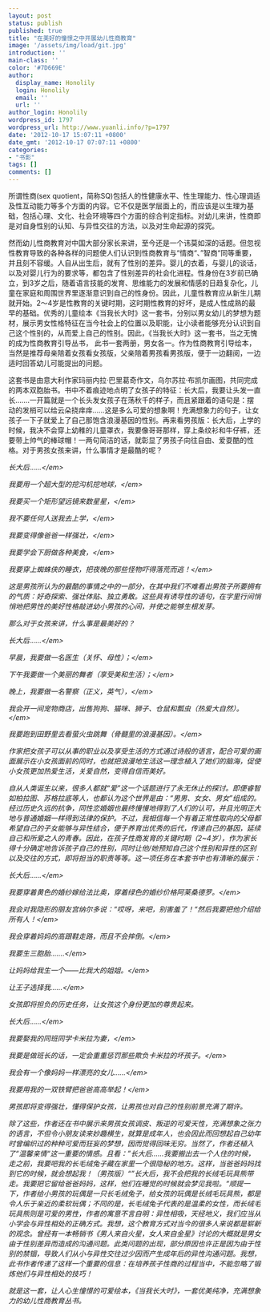 ```yaml
---
layout: post
status: publish
published: true
title: "在美好的憧憬之中开展幼儿性商教育"
image: '/assets/img/load/git.jpg'
introduction: ''
main-class: ''
color: '#7D669E'
author:
  display_name: Honolily
  login: Honolily
  email: ''
  url: ''
author_login: Honolily
wordpress_id: 1797
wordpress_url: http://www.yuanli.info/?p=1797
date: '2012-10-17 15:07:11 +0800'
date_gmt: '2012-10-17 07:07:11 +0800'
categories:
- "书影"
tags: []
comments: []
---
```

<p>所谓性商(sex quotient，简称SQ)包括人的性健康水平、性生理能力、性心理调适及性互动能力等多个方面的内容。它不仅是医学层面上的，而应该是以生理为基础，包括心理、文化、社会环境等四个方面的综合判定指标。对幼儿来讲，性商即是对自身性别的认知、与异性交往的方法，以及对生命起源的探究。</p>
<p>然而幼儿性商教育对中国大部分家长来讲，至今还是一个讳莫如深的话题。但忽视性教育导致的各种各样的问题使人们认识到性商教育与&ldquo;情商&ldquo;、&rdquo;智商&ldquo;同等重要，并且刻不容缓。人自从出生后，就有了性别的差异。婴儿的衣着，与婴儿的谈话，以及对婴儿行为的要求等，都包含了性别差异的社会化进程。性身份在3岁前已确立，到3岁之后，随着语言技能的发育、思维能力的发展和情感的日趋复杂化，儿童在家庭和周围世界里逐渐意识到自己的性身份。因此，儿童性教育应从新生儿期就开始。2～4岁是性教育的关键时期，这时期性教育的好坏，是成人性成熟的最早的基础。优秀的儿童绘本《当我长大时》这一套书，分别以男女幼儿的梦想为题材，展示男女性格特征在当今社会上的位置以及职能，让小读者能够充分认识到自己这个性别的，从而爱上自己的性别。因此，《当我长大时》这一套书，当之无愧的成为性商教育引导丛书， 此书一套两册，男女各一。作为性商教育引导绘本，当然是推荐母亲陪着女孩看女孩版，父亲陪着男孩看男孩版，便于一边翻阅，一边适时回答幼儿可能提出的问题。</p>
<p>这套书是由意大利作家玛丽内拉&middot;巴里葛奇作文，乌尔苏拉&middot;布凯尔画图，共同完成的两本双胞胎书。书中不着痕迹地点明了女孩子的特征：长大后，我要让头发一直长&hellip;&hellip;.一开篇就是一个长头发女孩子在荡秋千的样子，而且紧跟着的语句是：摆动的发梢可以给云朵挠痒痒&hellip;&hellip;这是多么可爱的想象啊！充满想象力的句子，让女孩子一下子就爱上了自己那饱含浪漫基因的性别。再来看男孩版：长大后，上学的时候，我决不会穿上幼稚的儿童罩衣，我要像哥哥那样，穿上条纹衫和牛仔裤，还要带上帅气的棒球帽！一两句简洁的话，就彰显了男孩子向往自由、爱耍酷的性格。对于男孩女孩来讲，什么事情才是最酷的呢？</p>
<p><em>长大后&hellip;&hellip;<&#47;em></p>
<p><em>我要用一个超大型的挖沟机挖地球，<&#47;em></p>
<p><em>我要买一个矩形望远镜来数星星，<&#47;em></p>
<p><em>我不要任何人送我去上学，<&#47;em></p>
<p><em>我要变得像爸爸一样强壮，<&#47;em></p>
<p><em>我要学会下厨做各种美食，<&#47;em></p>
<p><em>我要穿上蜘蛛侠的睡衣，把夜晚的那些怪物吓得落荒而逃！<&#47;em></p>
<p>这是男孩所认为的最酷的事情之中的一部分，在其中我们不难看出男孩子所要拥有的气质：好奇探索、强壮体贴、独立勇敢。这些具有诱导性的语句，在字里行间悄悄地把男性的美好性格敲进幼小男孩的心间，并使之能够生根发芽。</p>
<p>那么对于女孩来讲，什么事是最美好的？</p>
<p><em>长大后&hellip;&hellip;<&#47;em></p>
<p><em>早晨，我要做一名医生（关怀、母性）；<&#47;em></p>
<p><em>下午我要做一个美丽的舞者（享受美和生活）；<&#47;em></p>
<p><em>晚上，我要做一名警察（正义，英气），<&#47;em></p>
<p><em>我会开一间宠物商店，出售狗狗、猫咪、狮子、仓鼠和瓢虫（热爱大自然）。<&#47;em></p>
<p><em>我要跑到田野里去看萤火虫跳舞（骨髓里的浪漫基因）。<&#47;em></p>
<p>作家把女孩子可以从事的职业以及享受生活的方式通过诗般的语言，配合可爱的画面展示在小女孩面前的同时，也就把浪漫地生活这一理念植入了她们的脑海，促使小女孩更加热爱生活，关爱自然，变得自信而美好。</p>
<p>自从人类诞生以来，很多人都就&ldquo;爱&rdquo;这一个话题进行了永无休止的探讨。即便睿智如柏拉图、苏格拉底等人，也都认为这个世界是由：&ldquo;男男、女女、男女&rdquo;组成的。经过历史久远的抗争，同性恋婚姻也最终慢慢地得到了人们的认可，并且光明正大地与普通婚姻一样得到法律的保护。不过，我相信每一个有着正常性取向的父母都希望自己的子女能够与异性结合，便于养育出优秀的后代，传递自己的基因，延续自己和所爱之人的青春。因此，在孩子性商发育的关键时期（2~4岁），作为家长得十分确定地告诉孩子自己的性别，同时让他&#47;她预知自己这个性别和异性的区别以及交往的方式，即将担当的职责等等。这一项任务在本套书中也有清晰的展示：</p>
<p><em>长大后&hellip;&hellip;<&#47;em></p>
<p><em>我要穿着黄色的婚纱嫁给法比奥，穿着绿色的婚纱价格阿莱桑德罗。<&#47;em></p>
<p><em>我会对我隐形的朋友宫纳尔多说：&ldquo;哎呀，来吧，别害羞了！&ldquo;然后我要把他介绍给所有人！<&#47;em></p>
<p><em>我会穿着妈妈的高跟鞋走路，而且不会摔倒。<&#47;em></p>
<p><em>我要生三胞胎&hellip;&hellip;.<&#47;em></p>
<p><em>让妈妈给我生一个&mdash;&mdash;比我大的姐姐。<&#47;em></p>
<p><em>让王子选择我&hellip;&hellip;<&#47;em></p>
<p>女孩即将担负的历史任务，让女孩这个身份更加的尊贵起来。</p>
<p><em>长大后&hellip;&hellip;<&#47;em></p>
<p><em>我要娶我的同班同学卡米拉为妻，<&#47;em></p>
<p><em>我要是做班长的话，一定会重重惩罚那些欺负卡米拉的坏孩子。<&#47;em></p>
<p><em>我会有一个像妈妈一样漂亮的女儿&hellip;&hellip;<&#47;em></p>
<p><em>我要用我的一双铁臂把爸爸高高举起！<&#47;em></p>
<p>男孩即将变得强壮，懂得保护女孩，让男孩也对自己的性别前景充满了期许。</p>
<p>除了这些，作者还在书中展示来男孩女孩调皮、叛逆的可爱天性，充满想象之张力的语言，不但令小朋友读来妙趣横生，就算是成年人，也会因此而回想起自己幼年时曾编织过的种种可爱而狂妄的梦想，因而觉得回味无穷。当然了，作者还植入了&ldquo;温馨亲情&ldquo;这一重要的情感。且看：&rdquo;长大后&hellip;&hellip;我要搬出去一个人住的时候，走之前，我要吧我的长毛绒兔子藏在家里一个很隐秘的地方。这样，当爸爸妈妈找到它的时候，就会想起我！（男孩版）&ldquo;&rdquo;长大后，我不会把我的长绒毛玩具熊带走。我要把它留给爸爸妈妈，这样，他们在睡觉的时候就会梦见我啦。&ldquo;顺提一下，作者给小男孩的玩偶是一只长毛绒兔子，给女孩的玩偶是长绒毛玩具熊，都是令人乐于亲近的柔软玩偶；不同的是，长毛绒兔子代表的是温柔的女性，而长绒毛玩具熊则是可爱的男性，作者的寓意不言自明：异性相吸，天经地义，我们应当从小学会与异性相处的正确方式。我想，这个教育方式对当今的很多人来说都是崭新的观念。曾经有一本畅销书《男人来自火星，女人来自金星》讨论的大概就是男女由于性别差异而造成的沟通问题。此类问题的出现，部分原因也许正是因为由于性别的禁锢，导致人们从小与异性交往过少因而产生成年后的异性沟通问题。我想，此书作者传递了这样一个重要的信息：在培养孩子性商的过程当中，不能忽略了锻炼他们与异性相处的技巧！</p>
<p>就是这一套，让人心生憧憬的可爱绘本，《当我长大时》，一套优美纯净，充满想象力的幼儿性商教育丛书。</p>
